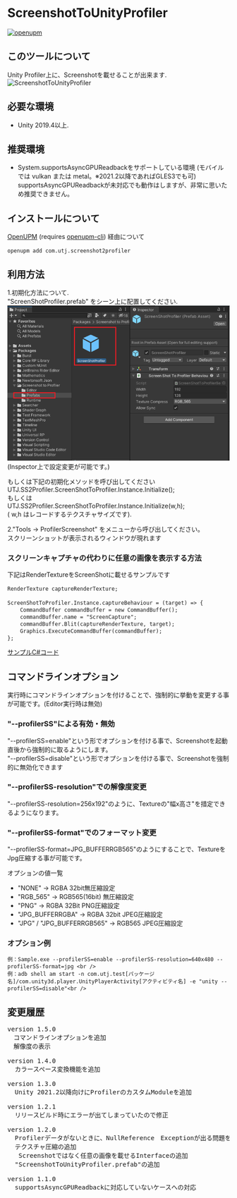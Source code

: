 # ScreenshotToUnityProfiler

[![openupm](https://img.shields.io/npm/v/com.utj.screenshot2profiler?label=openupm&registry_uri=https://package.openupm.com)](https://openupm.com/packages/com.utj.screenshot2profiler/)

## このツールについて
Unity Profiler上に、Screenshotを載せることが出来ます.<br />
![ScreenshotToUnityProfiler](Documentation~/image.gif "ScreenshotToUnityProfiler")

## 必要な環境
- Unity 2019.4以上.<br />

## 推奨環境
- System.supportsAsyncGPUReadbackをサポートしている環境 (モバイルでは vulkan または metal。※2021.2以降であればGLES3でも可)<br />
 supportsAsyncGPUReadbackが未対応でも動作はしますが、非常に思いため推奨できません。<br />

## インストールについて

[OpenUPM](https://openupm.com/packages/com.utj.screenshot2profiler/) (requires [openupm-cli](https://github.com/openupm/openupm-cli#openupm-cli)) 経由について

```
openupm add com.utj.screenshot2profiler
```

## 利用方法
1.初期化方法について. <br />
"ScreenShotProfiler.prefab" をシーン上に配置してください.<br />
![ScreenshotToUnityProfiler](Documentation~/ScreenShotPrefab.png "Place Prefab")<br />
(Inspector上で設定変更が可能です。)<br />

もしくは下記の初期化メソッドを呼び出してください
UTJ.SS2Profiler.ScreenShotToProfiler.Instance.Initialize(); <br />
もしくは <br />
UTJ.SS2Profiler.ScreenShotToProfiler.Instance.Initialize(w,h);<br />
( w,h はレコードするテクスチャサイズです).

2."Tools -> ProfilerScreenshot" をメニューから呼び出してください。 <br />
スクリーンショットが表示されるウィンドウが現れます

### スクリーンキャプチャの代わりに任意の画像を表示する方法
下記はRenderTextureをScreenShotに載せるサンプルです
```
RenderTexture captureRenderTexture;

ScreenShotToProfiler.Instance.captureBehaviour = (target) => {
    CommandBuffer commandBuffer = new CommandBuffer();
    commandBuffer.name = "ScreenCapture";
    commandBuffer.Blit(captureRenderTexture, target);
    Graphics.ExecuteCommandBuffer(commandBuffer);
};
```
[サンプルC#コード](Sample~/SwitchSample.cs)<br />

## コマンドラインオプション
実行時にコマンドラインオプションを付けることで、強制的に挙動を変更する事が可能です。(Editor実行時は無効)

### "--profilerSS"による有効・無効
"--profilerSS=enable"という形でオプションを付ける事で、Screenshotを起動直後から強制的に取るようにします。<br />
"--profilerSS=disable"という形でオプションを付ける事で、Screenshotを強制的に無効化できます

### "--profilerSS-resolution"での解像度変更
"--profilerSS-resolution=256x192"のように、Textureの"幅x高さ"を措定できるようになります。<br />

### "--profilerSS-format"でのフォーマット変更 
"--profilerSS-format=JPG_BUFFERRGB565"のようにすることで、TextureをJpg圧縮する事が可能です。<br />

オプションの値一覧 
- "NONE" → RGBA 32bit無圧縮設定
- "RGB_565" → RGB565(16bit) 無圧縮設定
- "PNG" → RGBA 32Bit PNG圧縮設定
- "JPG_BUFFERRGBA" → RGBA 32bit JPEG圧縮設定
- "JPG" / "JPG_BUFFERRGB565" → RGB565 JPEG圧縮設定

### オプション例
    例：Sample.exe --profilerSS=enable --profilerSS-resolution=640x480 --profilerSS-format=jpg <br />
    例：adb shell am start -n com.utj.test[パッケージ名]/com.unity3d.player.UnityPlayerActivity[アクティビティ名] -e "unity --profilerSS=disable"<br />

## 変更履歴
<pre>
version 1.5.0
　コマンドラインオプションを追加
　解像度の表示

version 1.4.0
  カラースペース変換機能を追加

version 1.3.0
  Unity 2021.2以降向けにProfilerのカスタムModuleを追加

version 1.2.1
  リリースビルド時にエラーが出てしまっていたので修正

version 1.2.0
  Profilerデータがないときに、NullReference　Exceptionが出る問題を修正
  テクスチャ圧縮の追加
   Screenshotではなく任意の画像を載せるInterfaceの追加
  "ScreenshotToUnityProfiler.prefab"の追加

version 1.1.0
  supportsAsyncGPUReadbackに対応していないケースへの対応
</pre>
